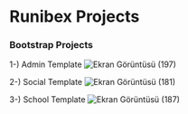 # Runibex Projects

### Bootstrap Projects

1-) Admin Template
![Ekran Görüntüsü (197)](https://user-images.githubusercontent.com/74673470/180449614-88a75b3a-ba9b-4818-8004-cf016a129887.png)


2-) Social Template
![Ekran Görüntüsü (181)](https://user-images.githubusercontent.com/74673470/180449687-27a26bec-f3bf-44ac-a259-6182d425dab7.png)


3-) School Template
![Ekran Görüntüsü (187)](https://user-images.githubusercontent.com/74673470/180449726-0f281b69-53dc-4363-ac1c-f1a7e2d4d219.png)
